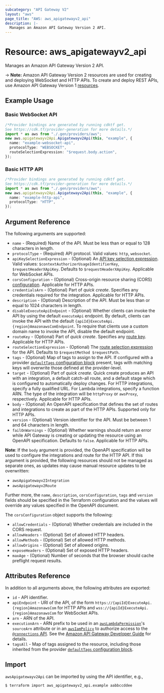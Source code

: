 ```yaml
---
subcategory: "API Gateway V2"
layout: "aws"
page_title: "AWS: aws_apigatewayv2_api"
description: |-
  Manages an Amazon API Gateway Version 2 API.
---
```


# Resource: aws\_apigatewayv2\_api

Manages an Amazon API Gateway Version 2 API.

\-> **Note:** Amazon API Gateway Version 2 resources are used for creating and deploying WebSocket and HTTP APIs. To create and deploy REST APIs, use Amazon API Gateway Version 1 [resources](/docs/providers/aws/r/api_gateway_rest_api.html).

## Example Usage

### Basic WebSocket API

```typescript
/*Provider bindings are generated by running cdktf get.
See https://cdk.tf/provider-generation for more details.*/
import * as aws from "./.gen/providers/aws";
new aws.apigatewayv2Api.Apigatewayv2Api(this, "example", {
  name: "example-websocket-api",
  protocolType: "WEBSOCKET",
  routeSelectionExpression: "$request.body.action",
});

```

### Basic HTTP API

```typescript
/*Provider bindings are generated by running cdktf get.
See https://cdk.tf/provider-generation for more details.*/
import * as aws from "./.gen/providers/aws";
new aws.apigatewayv2Api.Apigatewayv2Api(this, "example", {
  name: "example-http-api",
  protocolType: "HTTP",
});

```

## Argument Reference

The following arguments are supported:

* `name` - (Required) Name of the API. Must be less than or equal to 128 characters in length.
* `protocolType` - (Required) API protocol. Valid values: `http`, `websocket`.
* `apiKeySelectionExpression` - (Optional) An [API key selection expression](https://docs.aws.amazon.com/apigateway/latest/developerguide/apigateway-websocket-api-selection-expressions.html#apigateway-websocket-api-apikey-selection-expressions).
  Valid values: `$contextAuthorizerUsageIdentifierKey`, `$requestHeaderXApiKey`. Defaults to `$requestHeaderXApiKey`.
  Applicable for WebSocket APIs.
* `corsConfiguration` - (Optional) Cross-origin resource sharing (CORS) [configuration](https://docs.aws.amazon.com/apigateway/latest/developerguide/http-api-cors.html). Applicable for HTTP APIs.
* `credentialsArn` - (Optional) Part of *quick create*. Specifies any credentials required for the integration. Applicable for HTTP APIs.
* `description` - (Optional) Description of the API. Must be less than or equal to 1024 characters in length.
* `disableExecuteApiEndpoint` - (Optional) Whether clients can invoke the API by using the default `executeApi` endpoint.
  By default, clients can invoke the API with the default `{apiId}ExecuteApi.{region}AmazonawsComEndpoint`.
  To require that clients use a custom domain name to invoke the API, disable the default endpoint.
* `routeKey` - (Optional) Part of *quick create*. Specifies any [route key](https://docs.aws.amazon.com/apigateway/latest/developerguide/http-api-develop-routes.html). Applicable for HTTP APIs.
* `routeSelectionExpression` - (Optional) The [route selection expression](https://docs.aws.amazon.com/apigateway/latest/developerguide/apigateway-websocket-api-selection-expressions.html#apigateway-websocket-api-route-selection-expressions) for the API.
  Defaults to `$requestMethod $requestPath`.
* `tags` - (Optional) Map of tags to assign to the API. If configured with a provider [`defaultTags` configuration block](https://registry.terraform.io/providers/hashicorp/aws/latest/docs#default_tags-configuration-block) present, tags with matching keys will overwrite those defined at the provider-level.
* `target` - (Optional) Part of *quick create*. Quick create produces an API with an integration, a default catch-all route, and a default stage which is configured to automatically deploy changes.
  For HTTP integrations, specify a fully qualified URL. For Lambda integrations, specify a function ARN.
  The type of the integration will be `httpProxy` or `awsProxy`, respectively. Applicable for HTTP APIs.
* `body` - (Optional) An OpenAPI specification that defines the set of routes and integrations to create as part of the HTTP APIs. Supported only for HTTP APIs.
* `version` - (Optional) Version identifier for the API. Must be between 1 and 64 characters in length.
* `failOnWarnings` - (Optional) Whether warnings should return an error while API Gateway is creating or updating the resource using an OpenAPI specification. Defaults to `false`. Applicable for HTTP APIs.

**Note**: If the `body` argument is provided, the OpenAPI specification will be used to configure the integrations and route for the HTTP API. If this argument is provided, the following resources should not be managed as separate ones, as updates may cause manual resource updates to be overwritten:

* `awsApigatewayv2Integration`
* `awsApigatewayv2Route`

Further more, the `name`, `description`, `corsConfiguration`, `tags` and `version` fields should be specified in the Terraform configuration and the values will override any values specified in the OpenAPI document.

The `corsConfiguration` object supports the following:

* `allowCredentials` - (Optional) Whether credentials are included in the CORS request.
* `allowHeaders` - (Optional) Set of allowed HTTP headers.
* `allowMethods` - (Optional) Set of allowed HTTP methods.
* `allowOrigins` - (Optional) Set of allowed origins.
* `exposeHeaders` - (Optional) Set of exposed HTTP headers.
* `maxAge` - (Optional) Number of seconds that the browser should cache preflight request results.

## Attributes Reference

In addition to all arguments above, the following attributes are exported:

* `id` - API identifier.
* `apiEndpoint` - URI of the API, of the form `https://{apiId}ExecuteApi.{region}AmazonawsCom` for HTTP APIs and `wss://{apiId}ExecuteApi.{region}AmazonawsCom` for WebSocket APIs.
* `arn` - ARN of the API.
* `executionArn` - ARN prefix to be used in an [`awsLambdaPermission`](/docs/providers/aws/r/lambda_permission.html)'s `sourceArn` attribute
  or in an [`awsIamPolicy`](/docs/providers/aws/r/iam_policy.html) to authorize access to the [`@connections` API](https://docs.aws.amazon.com/apigateway/latest/developerguide/apigateway-how-to-call-websocket-api-connections.html).
  See the [Amazon API Gateway Developer Guide](https://docs.aws.amazon.com/apigateway/latest/developerguide/apigateway-websocket-control-access-iam.html) for details.
* `tagsAll` - Map of tags assigned to the resource, including those inherited from the provider [`defaultTags` configuration block](https://registry.terraform.io/providers/hashicorp/aws/latest/docs#default_tags-configuration-block).

## Import

`awsApigatewayv2Api` can be imported by using the API identifier, e.g.,

```console
$ terraform import aws_apigatewayv2_api.example aabbccddee
```
